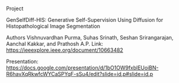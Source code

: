 Project


GenSelfDiff-HIS: Generative Self-Supervision Using Diffusion for Histopathological Image Segmentation

Authors
 Vishnuvardhan Purma, Suhas Srinath, Seshan Srirangarajan, Aanchal Kakkar, and Prathosh A.P.
Link: https://ieeexplore.ieee.org/document/10663482


Presentation: https://docs.google.com/presentation/d/1bO1OW9fxblEUoiBN-R6havXqRkwfcWYCaSPYqF-sSu4/edit?slide=id.p#slide=id.p
